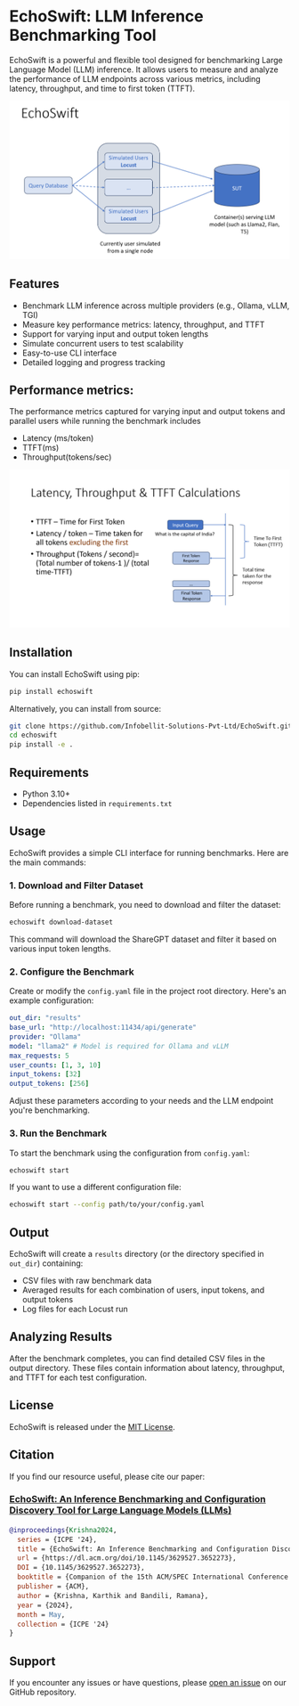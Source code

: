 # EchoSwift: LLM Inference Benchmarking Tool

EchoSwift is a powerful and flexible tool designed for benchmarking Large Language Model (LLM) inference. It allows users to measure and analyze the performance of LLM endpoints across various metrics, including latency, throughput, and time to first token (TTFT).

![EchoSwift Logo](images/Echoswift.png)

## Features

- Benchmark LLM inference across multiple providers (e.g., Ollama, vLLM, TGI)
- Measure key performance metrics: latency, throughput, and TTFT
- Support for varying input and output token lengths
- Simulate concurrent users to test scalability
- Easy-to-use CLI interface
- Detailed logging and progress tracking

## Performance metrics:

The performance metrics captured for varying input and output tokens and parallel users while running the benchmark includes 
- Latency (ms/token)
- TTFT(ms)
- Throughput(tokens/sec) 

![Img](images/metric.png)

## Installation

You can install EchoSwift using pip:

```bash
pip install echoswift
```

Alternatively, you can install from source:

```bash
git clone https://github.com/Infobellit-Solutions-Pvt-Ltd/EchoSwift.git
cd echoswift
pip install -e .
```

## Requirements

- Python 3.10+
- Dependencies listed in `requirements.txt`

## Usage

EchoSwift provides a simple CLI interface for running benchmarks. Here are the main commands:

### 1. Download and Filter Dataset

Before running a benchmark, you need to download and filter the dataset:

```bash
echoswift download-dataset
```

This command will download the ShareGPT dataset and filter it based on various input token lengths.

### 2. Configure the Benchmark

Create or modify the `config.yaml` file in the project root directory. Here's an example configuration:

```yaml
out_dir: "results"
base_url: "http://localhost:11434/api/generate"
provider: "Ollama"
model: "llama2" # Model is required for Ollama and vLLM
max_requests: 5
user_counts: [1, 3, 10]
input_tokens: [32]
output_tokens: [256]
```

Adjust these parameters according to your needs and the LLM endpoint you're benchmarking.

### 3. Run the Benchmark

To start the benchmark using the configuration from `config.yaml`:

```bash
echoswift start
```

If you want to use a different configuration file:

```bash
echoswift start --config path/to/your/config.yaml
```

## Output

EchoSwift will create a `results` directory (or the directory specified in `out_dir`) containing:

- CSV files with raw benchmark data
- Averaged results for each combination of users, input tokens, and output tokens
- Log files for each Locust run

## Analyzing Results

After the benchmark completes, you can find detailed CSV files in the output directory. These files contain information about latency, throughput, and TTFT for each test configuration.

<!-- ## Advanced Usage

For more advanced usage and customization options, please refer to the [documentation](link-to-your-documentation). -->

<!-- ## Contributing

We welcome contributions to EchoSwift! Please see our [Contributing Guide](CONTRIBUTING.md) for more details. -->

## License

EchoSwift is released under the [MIT License](LICENSE).

## Citation

If you find our resource useful, please cite our paper:

### [EchoSwift: An Inference Benchmarking and Configuration Discovery Tool for Large Language Models (LLMs)](https://dl.acm.org/doi/10.1145/3629527.3652273)

```bibtex
@inproceedings{Krishna2024,
  series = {ICPE '24},
  title = {EchoSwift: An Inference Benchmarking and Configuration Discovery Tool for Large Language Models (LLMs)},
  url = {https://dl.acm.org/doi/10.1145/3629527.3652273},
  DOI = {10.1145/3629527.3652273},
  booktitle = {Companion of the 15th ACM/SPEC International Conference on Performance Engineering},
  publisher = {ACM},
  author = {Krishna, Karthik and Bandili, Ramana},
  year = {2024},
  month = May,
  collection = {ICPE '24}
}
```

## Support

If you encounter any issues or have questions, please [open an issue](https://github.com/yourusername/echoswift/issues) on our GitHub repository.